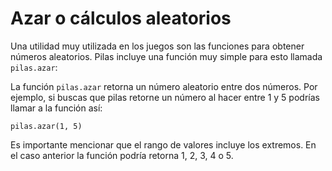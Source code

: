 # Azar o cálculos aleatorios

Una utilidad muy utilizada en los juegos son las funciones para obtener
números aleatorios. Pilas incluye una función muy simple para esto llamada
`pilas.azar`:

La función `pilas.azar` retorna un número aleatorio entre dos números. Por
ejemplo, si buscas que pilas retorne un número al hacer entre 1 y 5 podrías
llamar a la función así:

```
pilas.azar(1, 5)
```

Es importante mencionar que el rango de valores incluye los extremos. En el
caso anterior la función podría retorna 1, 2, 3, 4 o 5.
